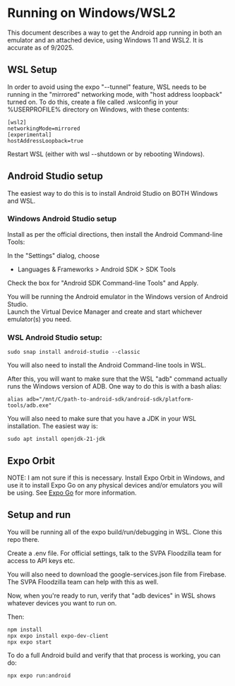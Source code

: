 # Running on Windows/WSL2

This document describes a way to get the Android app running in both
an emulator and an attached device, using Windows 11 and WSL2.  It is
accurate as of 9/2025.

## WSL Setup

In order to avoid using the expo "--tunnel" feature, WSL needs to be running
in the "mirrored" networking mode, with "host address loopback" turned on.  To do this,
create a file called .wslconfig in your %USERPROFILE% directory on Windows, with these contents:

```
[wsl2]
networkingMode=mirrored
[experimental]
hostAddressLoopback=true
```

Restart WSL (either with wsl --shutdown or by rebooting Windows).

## Android Studio setup

The easiest way to do this is to install Android Studio on BOTH Windows and WSL.

### Windows Android Studio setup

Install as per the official directions, then install the Android Command-line Tools:

In the "Settings" dialog, choose 
* Languages & Frameworks > Android SDK > SDK Tools

Check the box for "Android SDK Command-line Tools" and Apply.

You will be running the Android emulator in the Windows version of Android Studio.  
Launch the Virtual Device Manager and create and start whichever emulator(s) you need.

### WSL Android Studio setup:

```
sudo snap install android-studio --classic
```

You will also need to install the Android Command-line tools in WSL.

After this, you will want to make sure that the WSL "adb" command actually runs the
Windows version of ADB.  One way to do this is with a bash alias:

```
alias adb="/mnt/C/path-to-android-sdk/android-sdk/platform-tools/adb.exe"
```

You will also need to make sure that you have a JDK in your WSL installation.  The easiest way is:

```
sudo apt install openjdk-21-jdk
```

## Expo Orbit

NOTE: I am not sure if this is necessary.  Install Expo Orbit in Windows, and use it to install Expo Go 
on any physical devices and/or emulators you will be using.  See [Expo Go](https://expo.dev/go) for more information.


## Setup and run

You will be running all of the expo build/run/debugging in WSL.  Clone this repo there.

Create a .env file.  For official settings, talk to the SVPA Floodzilla team for access to API keys etc.

You will also need to download the google-services.json file from Firebase.  The SVPA Floodzilla team can help with this as well.

Now, when you're ready to run, verify that "adb devices" in WSL shows whatever devices you want to run on.

Then:

```
npm install
npx expo install expo-dev-client
npx expo start
```

To do a full Android build and verify that that process is working, you can do:
```
npx expo run:android
```

